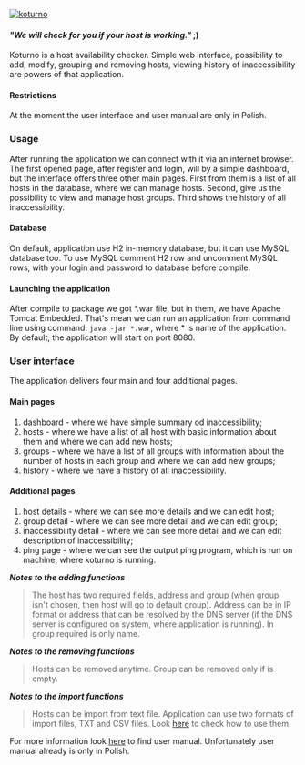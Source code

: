[![koturno](https://user-images.githubusercontent.com/9057882/72901019-46dc0800-3d29-11ea-8e32-43004957ad6f.png)](https://github.com/sacull/koturno)

#### *"We will check for you if your host is working."* ;)
Koturno is a host availability checker. Simple web interface, possibility to add, modify, grouping and removing hosts, 
viewing history of inaccessibility are powers of that application. 

#### Restrictions
At the moment the user interface and user manual are only in Polish.

### Usage
After running the application we can connect with it via an internet browser. The first opened page, after register 
and login, will by a simple dashboard, but the interface offers three other main pages. First from them is a list of 
all hosts in the database, where we can manage hosts. Second, give us the possibility to view and manage host groups. 
Third shows the history of all inaccessibility.

#### Database
On default, application use H2 in-memory database, but it can use MySQL database too. To use MySQL comment H2 row 
and uncomment MySQL rows, with your login and password to database before compile.

#### Launching the application
After compile to package we got \*.war file, but in them, we have Apache Tomcat Embedded. That's mean we can run 
an application from command line using command: `java -jar *.war`, where \* is name of the application. 
By default, the application will start on port 8080.

### User interface
The application delivers four main and four additional pages. 

#### Main pages
1. dashboard - where we have simple summary od inaccessibility;
2. hosts - where we have a list of all host with basic information about them and where we can add new hosts;
3. groups - where we have a list of all groups with information about the number of hosts in each group and where we 
can add new groups;
4. history - where we have a history of all inaccessibility.

#### Additional pages
1. host details - where we can see more details and we can edit host;
2. group detail - where we can see more detail and we can edit group;
3. inaccessibility detail - where we can see more detail and we can edit description of inaccessibility;
4. ping page - where we can see the output ping program, which is run on machine, where koturno is running.

***Notes to the adding functions***

>The host has two required fields, address and group (when group isn't chosen, then host will go to default group). 
Address can be in IP format or address that can be resolved by the DNS server (if the DNS server is configured on system, 
where application is running). In group required is only name.

***Notes to the removing functions***

>Hosts can be removed anytime. Group can be removed only if is empty.

***Notes to the import functions***

>Hosts can be import from text file. Application can use two formats of import files, TXT and CSV files. Look 
[here](https://github.com/sacull/koturno/tree/master/examples) to check how to use them.

For more information look [here](https://github.com/sacull/koturno/tree/master/manuals) to find user manual. 
Unfortunately user manual already is only in Polish.

